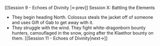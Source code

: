 [[Session 9 - Echoes of Divinity |<-prev]]
Session X: Battling the Elements
- They begin heading North. Colossus steals the jacket off of someone and uses Gift of Gab to get away with it.
- They struggle with the wind. They fight white-dragonborn bounty hunters, camouflaged in the snow, going after the Klaethor bounty on them.
[[Session 11 - Echoes of Divinity|next->]]